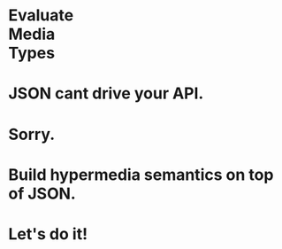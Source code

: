<!SLIDE lightblue-title padding-bottom>
# Evaluate<br />Media<br />Types

<!SLIDE>

# JSON cant drive your API.

<!SLIDE>

# Sorry.

<!SLIDE>

# Build hypermedia semantics on top of JSON.

<!SLIDE>

# Let's do it!
